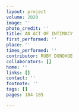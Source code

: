 ```yaml
---
layout: project
volume: 2020
image: ''
photo_credit: ''
title: AN ACT OF INTIMACY
first_performed: ''
place: ''
times_performed: ''
contributor: RUBY DONOHOE
collaborators: []
home: ''
links: []
contact: ''
footnote: ''
tags: []
pages: 184-185

---
```




